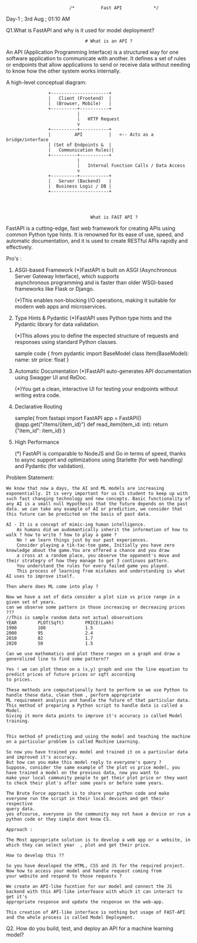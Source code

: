                             /*          Fast API            */
                    
Day-1 ; 3rd Aug ; 01:10 AM

Q1.What is FastAPI and why is it used for model deployment? 

                                  # What is an API ?

An API (Application Programming Interface) is a structured way for one software application to communicate with another. It defines a set of rules or endpoints that allow applications to send or receive data without needing to know how the other system works internally.




A high-level conceptual diagram:

                    +----------------------+
                    |   Client (Frontend)  |
                    |  (Browser, Mobile)   |
                    +----------+-----------+
                               |
                               |   HTTP Request
                               v
                    +----------+-----------+
                    |         API          |   <-- Acts as a bridge/interface
                    | (Set of Endpoints &  |
                    |   Communication Rules)|
                    +----------+-----------+
                               |
                               |   Internal Function Calls / Data Access
                               v
                    +----------+-----------+
                    |   Server (Backend)   |
                    |  Business Logic / DB |
                    +----------------------+




                                    What is FAST API ?

FastAPI is a cutting-edge, fast web framework for creating APIs using common Python type
hints. It is renowned for its ease of use, speed, and automatic documentation, and it is
used to create RESTful APIs rapidly and effectively.

Pro's :

1. ASGI-based Framework
    (*)FastAPI is built on ASGI (Asynchronous Server Gateway Interface), which supports     
    asynchronous programming and is faster than older WSGI-based frameworks like Flask or Django.

    (*)This enables non-blocking I/O operations, making it suitable for modern web apps and microservices.

2. Type Hints & Pydantic
    (*)FastAPI uses Python type hints and the Pydantic library for data validation.

    (*)This allows you to define the expected structure of requests and responses using standard Python classes.

    sample code
    {
    from pydantic import BaseModel
    class Item(BaseModel):
        name: str
        price: float
    }

3. Automatic Documentation
    (*)FastAPI auto-generates API documentation using Swagger UI and ReDoc.

    (*)You get a clean, interactive UI for testing your endpoints without writing extra code.

4. Declarative Routing

    sample{
        from fastapi import FastAPI
        app = FastAPI()
        @app.get("/items/{item_id}")
        def read_item(item_id: int):
            return {"item_id": item_id}
    }

6. High Performance

    (*) FastAPI is comparable to NodeJS and Go in terms of speed, thanks to async support and optimizations using Starlette (for web handling) and Pydantic (for validation).





Problem Statement:

    We know that now a days, the AI and ML models are increasing exponentially. It is very important for us CS student to keep up with
    such fast changing technology and new concepts. Basic functionality of any AI is a small null Hypothesis that the future depends on the past
    data. we can take any example of AI or prediction, we consider that this future can be predicted on the basis of past data.

    AI - It is a concept of mimic-ing human intelligence.
        As humans did we audomantically inherit the information of how to walk ? how to write ? how to play a game ?
        No ! we learn things just by our past experiences.
        Consider playing a tik-tac-toe game, Initially you have zero knowledge about the game.You are offered a chance and you draw 
        a cross at a random place, you observe the opponent's move and their strategry of how they manage to get 3 continuos pattern.
        You understand the rules for every failed game you played.
        This process of learning from mistakes and understanding is what AI uses to improve itself.

    Then where does ML come into play ?

    Now we have a set of data consider a plot size vs price range in a given set of years.
    can we observe some pattern in those increasing or decreasing prices ???
    //This is sample random data not actual observations
    YEAR        PLOT(Sqft)        PRICE(Lakh) 
    1990        100               1.5
    2000        95                2.4
    2010        82                1.7
    2020        50                1.5                 

    Can we use mathematics and plot these ranges on a graph and draw a generelized line to find some pattern??

    Yes ! we can plot these on a (x,y) graph and use the line equation to predict prices of future prices or sqft according
    to prices.

    These methods are computationally hard to perform so we use Python to handle these data, clean them , perform appropriate
    ML requirement analysis and handle the future of that particular data.
    This method of preparing a Python script to handle data is called a Model.
    Giving it more data points to improve it's accuracy is called Model training.


    This method of predicting and using the model and teaching the machine on a particular problem is called Machine Learning.

    So now you have trained you model and trained it on a particular data and improved it's accuracy.
    But how can you make this model reply to everyone's query ?
    Suppose, consider the same example of the plot vs price model, you have trained a model on the previous data, now you want to 
    make your local community people to get their plot price or they want to check their plot's after some years or before some years.

    The Brute Force approach is to share your python code and make everyone run the script in their local devices and get their respective 
    query data.
    yes ofcourse, everyone in the community may not have a device or run a python code or they simple dont know CS. 

    Approach :

    The Most appropriate solution is to develop a web app or a website, in which they can select year  , plot and get their price.

    How to develop this ??

    So you have developed the HTML, CSS and JS for the required project. Now how to access your model and handle request coming from 
    your website and respond to those requests ?

    We create an API-like fucntion for our model and connect the JS backend with this API-like interfeace with which it can interact to get it's
    appropriate response and update the response on the web-app.
    
    This creation of API-like interface is nothing but usage of FAST-API and the whole process is called Model Deployment.


Q2. How do you build, test, and deploy an API for a machine learning model? 

